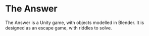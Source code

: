 # The Answer

The Answer is a Unity game, with objects modelled in Blender.
It is designed as an escape game, with riddles to solve.
